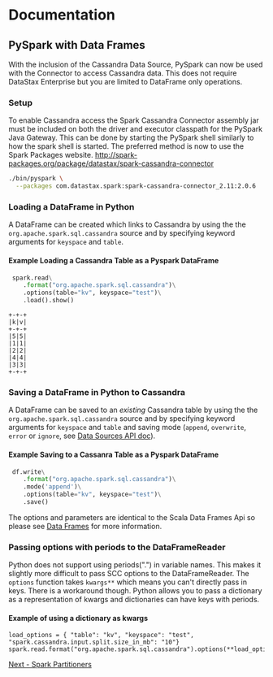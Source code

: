# Documentation

## PySpark with Data Frames

With the inclusion of the Cassandra Data Source, PySpark can now be used with the Connector to 
access Cassandra data. This does not require DataStax Enterprise but you are limited to DataFrame
only operations.

### Setup

To enable Cassandra access the Spark Cassandra Connector assembly jar must be included on both the
driver and executor classpath for the PySpark Java Gateway. This can be done by starting the PySpark
shell similarly to how the spark shell is started. The preferred method is now to use the Spark Packages
website. 
http://spark-packages.org/package/datastax/spark-cassandra-connector

```bash
./bin/pyspark \
  --packages com.datastax.spark:spark-cassandra-connector_2.11:2.0.6
```

### Loading a DataFrame in Python

A DataFrame can be created which links to Cassandra by using the the `org.apache.spark.sql.cassandra` 
source and by specifying keyword arguments for `keyspace` and `table`.

#### Example Loading a Cassandra Table as a Pyspark DataFrame
```python
 spark.read\
    .format("org.apache.spark.sql.cassandra")\
    .options(table="kv", keyspace="test")\
    .load().show()
```

```
+-+-+
|k|v|
+-+-+
|5|5|
|1|1|
|2|2|
|4|4|
|3|3|
+-+-+
```

### Saving a DataFrame in Python to Cassandra

A DataFrame can be saved to an *existing* Cassandra table by using the the `org.apache.spark.sql.cassandra` source and by specifying keyword arguments for `keyspace` and `table` and saving mode (`append`, `overwrite`, `error` or `ignore`, see [Data Sources API doc](https://spark.apache.org/docs/latest/sql-programming-guide.html#save-modes)).

#### Example Saving to a Cassanra Table as a Pyspark DataFrame
```python
 df.write\
    .format("org.apache.spark.sql.cassandra")\
    .mode('append')\
    .options(table="kv", keyspace="test")\
    .save()
```

The options and parameters are identical to the Scala Data Frames Api so
please see [Data Frames](14_data_frames.md) for more information.

### Passing options with periods to the DataFrameReader

Python does not support using periods(".") in variable names. This makes it
slightly more difficult to pass SCC options to the DataFrameReader. The `options`
function takes `kwargs**` which means you can't directly pass in keys. There is a 
workaround though. Python allows you to pass a dictionary as a representation of kwargs and dictionaries
can have keys with periods. 

#### Example of using a dictionary as kwargs

    load_options = { "table": "kv", "keyspace": "test", "spark.cassandra.input.split.size_in_mb": "10"}
    spark.read.format("org.apache.spark.sql.cassandra").options(**load_options).load().show()

[Next - Spark Partitioners](16_partitioning.md)
